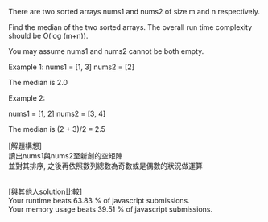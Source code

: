 There are two sorted arrays nums1 and nums2 of size m and n respectively.

Find the median of the two sorted arrays. The overall run time complexity should be O(log (m+n)).

You may assume nums1 and nums2 cannot be both empty.

Example 1:
nums1 = [1, 3]
nums2 = [2]

The median is 2.0

Example 2:

nums1 = [1, 2]
nums2 = [3, 4]

The median is (2 + 3)/2 = 2.5

[解題構想] <br>
讀出nums1與nums2至新創的空矩陣 <br>
並對其排序, 之後再依照數列總數為奇數或是偶數的狀況做運算 <br><br>

[與其他人solution比較]<br>
Your runtime beats 63.83 % of javascript submissions.<br>
Your memory usage beats 39.51 % of javascript submissions.
